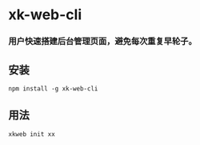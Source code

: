 # xk-web-cli
### 用户快速搭建后台管理页面，避免每次重复早轮子。

## 安装
    npm install -g xk-web-cli
## 用法
    xkweb init xx